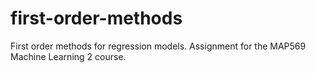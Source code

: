 # first-order-methods
First order methods for regression models. Assignment for the MAP569 Machine Learning 2 course.
